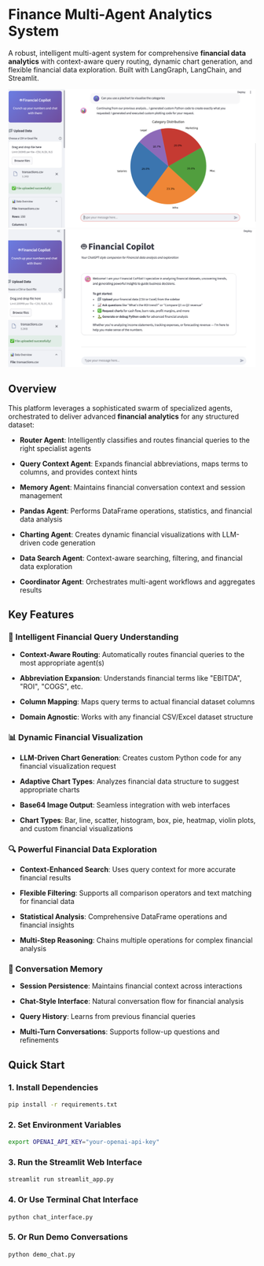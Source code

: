 # Finance Multi-Agent Analytics System

A robust, intelligent multi-agent system for comprehensive **financial data analytics** with context-aware query routing, dynamic chart generation, and flexible financial data exploration. Built with LangGraph, LangChain, and Streamlit.

![UI Preview](./assets/1.png)
![UI Preview](./assets/2.png)

## Overview

This platform leverages a sophisticated swarm of specialized agents, orchestrated to deliver advanced **financial analytics** for any structured dataset:

* **Router Agent**: Intelligently classifies and routes financial queries to the right specialist agents

* **Query Context Agent**: Expands financial abbreviations, maps terms to columns, and provides context hints

* **Memory Agent**: Maintains financial conversation context and session management

* **Pandas Agent**: Performs DataFrame operations, statistics, and financial data analysis

* **Charting Agent**: Creates dynamic financial visualizations with LLM-driven code generation

* **Data Search Agent**: Context-aware searching, filtering, and financial data exploration

* **Coordinator Agent**: Orchestrates multi-agent workflows and aggregates results

## Key Features

### 🧠 Intelligent Financial Query Understanding

* **Context-Aware Routing**: Automatically routes financial queries to the most appropriate agent(s)

* **Abbreviation Expansion**: Understands financial terms like "EBITDA", "ROI", "COGS", etc.

* **Column Mapping**: Maps query terms to actual financial dataset columns

* **Domain Agnostic**: Works with any financial CSV/Excel dataset structure

### 📊 Dynamic Financial Visualization

* **LLM-Driven Chart Generation**: Creates custom Python code for any financial visualization request

* **Adaptive Chart Types**: Analyzes financial data structure to suggest appropriate charts

* **Base64 Image Output**: Seamless integration with web interfaces

* **Chart Types**: Bar, line, scatter, histogram, box, pie, heatmap, violin plots, and custom financial visualizations

### 🔍 Powerful Financial Data Exploration

* **Context-Enhanced Search**: Uses query context for more accurate financial results

* **Flexible Filtering**: Supports all comparison operators and text matching for financial data

* **Statistical Analysis**: Comprehensive DataFrame operations and financial insights

* **Multi-Step Reasoning**: Chains multiple operations for complex financial analysis

### 💭 Conversation Memory

* **Session Persistence**: Maintains financial context across interactions

* **Chat-Style Interface**: Natural conversation flow for financial analysis

* **Query History**: Learns from previous financial queries

* **Multi-Turn Conversations**: Supports follow-up questions and refinements

## Quick Start

### 1\. Install Dependencies

```bash
pip install -r requirements.txt
```

### 2\. Set Environment Variables

```bash
export OPENAI_API_KEY="your-openai-api-key"
```

### 3\. Run the Streamlit Web Interface

```bash
streamlit run streamlit_app.py
```

### 4\. Or Use Terminal Chat Interface

```bash
python chat_interface.py
```

### 5\. Or Run Demo Conversations

```bash
python demo_chat.py
```
